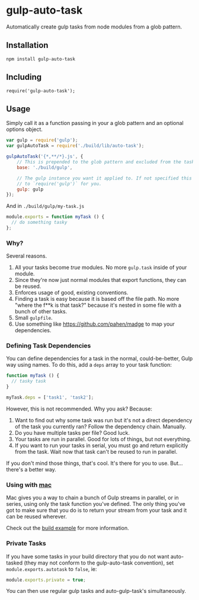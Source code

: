 # gulp-auto-task

Automatically create gulp tasks from node modules from a glob pattern.

## Installation

```
npm install gulp-auto-task
```

## Including

```
require('gulp-auto-task');
```

## Usage

Simply call it as a function passing in your a glob pattern and an optional options object.

```js
var gulp = require('gulp');
var gulpAutoTask = require('./build/lib/auto-task');

gulpAutoTask('{*,**/*}.js', {
    // This is prepended to the glob pattern and excluded from the task name.
    base: './build/gulp',

    // The gulp instance you want it applied to. If not specified this tries
    // to `require('gulp')` for you.
    gulp: gulp
});
```

And in `./build/gulp/my-task.js`

```js
module.exports = function myTask () {
  // do something tasky
};
```

### Why?

Several reasons.

1. All your tasks become *true* modules. No more `gulp.task` inside of your module.
2. Since they're now just normal modules that export functions, they can be reused.
3. Enforces usage of good, existing conventions.
4. Finding a task is easy because it is based off the file path. No more "where the f**k is that task?" because it's nested in some file with a bunch of other tasks.
5. Small `gulpfile`.
6. Use something like https://github.com/pahen/madge to map your dependencies.

### Defining Task Dependencies

You can define dependencies for a task in the normal, could-be-better, Gulp way using names. To do this, add a `deps` array to your task function:

```js
function myTask () {
  // tasky task
}

myTask.deps = ['task1', 'task2'];
```

However, this is not recommended. Why you ask? Because:

1. Want to find out why some task was run but it's not a direct dependency of the task you currently ran? Follow the dependency chain. Manually.
2. Do you have multiple tasks per file? Good luck.
3. Your tasks are run in parallel. Good for lots of things, but not everything.
4. If you want to run your tasks in serial, you must go and return explicitly from the task. Wait now that task can't be reused to run in parallel.

If you don't mind those things, that's cool. It's there for you to use. But... there's a better way.

### Using with [mac](https://github.com/treshugart/mac)

Mac gives you a way to chain a bunch of Gulp streams in parallel, or in series, using only the task function you've defined. The only thing you've got to make sure that you do is to return your stream from your task and it can be reused wherever.

Check out the [build example](https://github.com/treshugart/mac#build-example) for more information.

### Private Tasks

If you have some tasks in your build directory that you do not want auto-tasked (they may not conform to the gulp-auto-task convention), set `module.exports.autotask` to `false`, ie:

```js
module.exports.private = true;
```

You can then use regular gulp tasks and auto-gulp-task's simultaneously.
